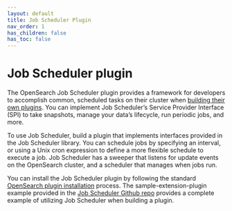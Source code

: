 ```yaml
---
layout: default
title: Job Scheduler Plugin
nav_order: 1
has_children: false
has_toc: false
---
```


# Job Scheduler plugin

The OpenSearch Job Scheduler plugin provides a framework for developers to accomplish common, scheduled tasks on their cluster when [building their own plugins]({{site.url}}{{site.baseurl}}/job_scheduler/build-plugin.md). You can implement Job Scheduler’s Service Provider Interface (SPI) to take snapshots, manage your data’s lifecycle, run periodic jobs, and more.

To use Job Scheduler, build a plugin that implements interfaces provided in the Job Scheduler library. You can schedule jobs by specifying an interval, or using a Unix cron expression to define a more flexible schedule to execute a job. Job Scheduler has a sweeper that listens for update events on the OpenSearch cluster, and a scheduler that manages when jobs run.

You can install the Job Scheduler plugin by following the standard [OpenSearch plugin installation]({{site.url}}{{site.baseurl}}/install-and-configure/install-opensearch/plugins/) process. The sample-extension-plugin example provided in the [Job Scheduler Github repo](https://github.com/opensearch-project/job-scheduler) provides a complete example of utilizing Job Scheduler when building a plugin.